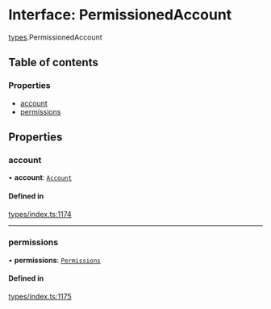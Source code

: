 # Interface: PermissionedAccount

[types](../wiki/types).PermissionedAccount

## Table of contents

### Properties

- [account](../wiki/types.PermissionedAccount#account)
- [permissions](../wiki/types.PermissionedAccount#permissions)

## Properties

### account

• **account**: [`Account`](../wiki/api.entities.Account.Account)

#### Defined in

[types/index.ts:1174](https://github.com/PolymeshAssociation/polymesh-sdk/blob/16e8c2ca/src/types/index.ts#L1174)

___

### permissions

• **permissions**: [`Permissions`](../wiki/types.Permissions)

#### Defined in

[types/index.ts:1175](https://github.com/PolymeshAssociation/polymesh-sdk/blob/16e8c2ca/src/types/index.ts#L1175)
